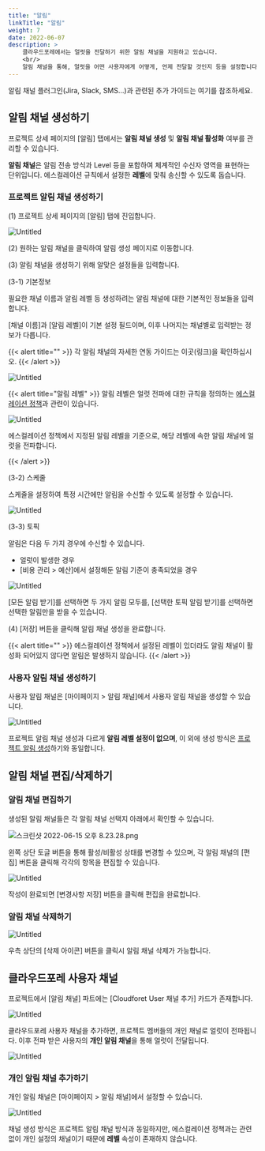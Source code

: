 ```yaml
---
title: "알림"
linkTitle: "알림"
weight: 7
date: 2022-06-07
description: >
    클라우드포레에서는 얼럿을 전달하기 위한 알림 채널을 지원하고 있습니다. 
    <br/>
    알림 채널을 통해, 얼럿을 어떤 사용자에게 어떻게, 언제 전달할 것인지 등을 설정합니다.
---
```




알림 채널 플러그인(Jira, Slack, SMS…)과 관련된 추가 가이드는 여기를 참조하세요.

## 알림 채널 생성하기

프로젝트 상세 페이지의 [알림] 탭에서는 **알림 채널 생성** 및 **알림 채널 활성화** 여부를 관리할 수 있습니다.

**알림 채널**은 알림 전송 방식과 Level 등을 포함하여 체계적인 수신자 영역을 표현하는 단위입니다. 에스컬레이션 규칙에서 설정한 **레벨**에 맞춰 송신할 수 있도록 돕습니다.

### 프로젝트 알림 채널 생성하기

(1) 프로젝트 상세 페이지의 [알림] 탭에 진입합니다.

![Untitled](https://s3-us-west-2.amazonaws.com/secure.notion-static.com/20127446-cac5-45bf-bca7-3df1c824a2d6/Untitled.png)

(2) 원하는 알림 채널을 클릭하여 알림 생성 페이지로 이동합니다.

(3) 알림 채널을 생성하기 위해 알맞은 설정들을 입력합니다.

(3-1) 기본정보

필요한 채널 이름과 알림 레벨 등 생성하려는 알림 채널에 대한 기본적인 정보들을 입력합니다.

[채널 이름]과 [알림 레벨]이 기본 설정 필드이며, 이후 나머지는 채널별로 입력받는 정보가 다릅니다.

{{< alert title="" >}}
각 알림 채널의 자세한 연동 가이드는 이곳(링크)을 확인하십시오.
{{< /alert >}}



![Untitled](https://s3-us-west-2.amazonaws.com/secure.notion-static.com/dad7e797-8330-413d-9be4-64805bcfda1a/Untitled.png)

{{< alert title="알림 레벨" >}}
알림 레벨은 얼럿 전파에 대한 규칙을 정의하는 [에스컬레이션 정책](https://www.notion.so/96f7a63522ea4e7186a2cac81bf6464f)과 관련이 있습니다. 

![Untitled](https://s3-us-west-2.amazonaws.com/secure.notion-static.com/40cca28a-278d-45cd-acf7-201c54d9fdcb/Untitled.png)

에스컬레이션 정책에서 지정된 알림 레벨을 기준으로, 해당 레벨에 속한 알림 채널에 얼럿을 전파합니다.

{{< /alert >}}

(3-2) 스케줄

스케줄을 설정하여 특정 시간에만 알림을 수신할 수 있도록 설정할 수 있습니다.

![Untitled](https://s3-us-west-2.amazonaws.com/secure.notion-static.com/d49ffe8d-e389-4018-8def-4833809f905a/Untitled.png)

(3-3) 토픽

알림은 다음 두 가지 경우에 수신할 수 있습니다.
- 얼럿이 발생한 경우
- [비용 관리 > 예산]에서 설정해둔 알림 기준이 충족되었을 경우

![Untitled](https://s3-us-west-2.amazonaws.com/secure.notion-static.com/927229b8-9c24-4250-9329-e668770f6811/Untitled.png)

[모든 알림 받기]를 선택하면 두 가지 알림 모두를, [선택한 토픽 알림 받기]를 선택하면 선택한 알림만을 받을 수 있습니다.

(4) [저장] 버튼을 클릭해 알림 채널 생성을 완료합니다.

{{< alert title="" >}}
에스컬레이션 정책에서 설정된 레벨이 있더라도 알림 채널이 활성화 되어있지 않다면 알림은 발생하지 않습니다.
{{< /alert >}}


### 사용자 알림 채널 생성하기

사용자 알림 채널은 [마이페이지 > 알림 채널]에서 사용자 알림 채널을 생성할 수 있습니다.

![Untitled](https://s3-us-west-2.amazonaws.com/secure.notion-static.com/247cabba-1614-4c40-b666-497b944b76a5/Untitled.png)

프로젝트 알림 채널 생성과 다르게 **알림 레벨 설정이 없으며**, 이 외에 생성 방식은 [프로젝트 알림 생성](/ko/docs/guides/alert-manager/notification/#프로젝트-알림-채널-생성하기)하기와 동일합니다.

## 알림 채널 편집/삭제하기

### 알림 채널 편집하기

생성된 알림 채널들은 각 알림 채널 선택지 아래에서 확인할 수 있습니다.

![스크린샷 2022-06-15 오후 8.23.28.png](https://s3-us-west-2.amazonaws.com/secure.notion-static.com/e4c613c5-65cb-464a-b5a3-1d88c0664a2e/스크린샷_2022-06-15_오후_8.23.28.png)

왼쪽 상단 토글 버튼을 통해 활성/비활성 상태를 변경할 수 있으며, 각 알림 채널의 [편집] 버튼을 클릭해 각각의 항목을 편집할 수 있습니다.

![Untitled](https://s3-us-west-2.amazonaws.com/secure.notion-static.com/2e4e85ad-c9da-4fd7-a263-7b9e052d8728/Untitled.png)

작성이 완료되면 [변경사항 저장] 버튼을 클릭해 편집을 완료합니다.

### 알림 채널 삭제하기

![Untitled](https://s3-us-west-2.amazonaws.com/secure.notion-static.com/9dbfbce9-94ba-4c35-a1f9-3487e13b6a00/Untitled.png)

우측 상단의 [삭제 아이콘] 버튼을 클릭시 알림 채널 삭제가 가능합니다.

## 클라우드포레 사용자 채널

프로젝트에서 [알림 채널] 파트에는 [Cloudforet User 채널 추가] 카드가 존재합니다.

![Untitled](https://s3-us-west-2.amazonaws.com/secure.notion-static.com/b0b41556-7d14-428e-a2f6-0236f3364812/Untitled.png)

클라우드포레 사용자 채널을 추가하면, 프로젝트 멤버들의 개인 채널로 얼럿이 전파됩니다. 이후 전파 받은 사용자의 **개인 알림 채널**을 통해 얼럿이 전달됩니다.

![Untitled](https://s3-us-west-2.amazonaws.com/secure.notion-static.com/b210bf92-ca46-441e-8643-633e873d4cea/Untitled.png)

### 개인 알림 채널 추가하기

개인 알림 채널은 [마이페이지 > 알림 채널]에서 설정할 수 있습니다.

![Untitled](https://s3-us-west-2.amazonaws.com/secure.notion-static.com/1bb3497c-8d01-4e05-88d5-9b042c649b19/Untitled.png)

채널 생성 방식은 프로젝트 알림 채널 방식과 동일하지만, 에스컬레이션 정책과는 관련 없이 개인 설정의 채널이기 때문에 **레벨** 속성이 존재하지 않습니다.
